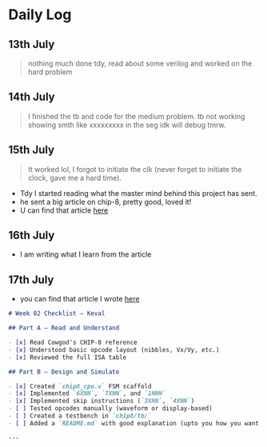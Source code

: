 # Daily Log

## 13th July 
> nothing much done tdy, read about some verilog and worked on the hard problem

## 14th July 
> I finished the tb and code for the medium problem. tb not working showing smth like xxxxxxxxx in the seg idk will debug tmrw.

## 15th July 
> It worked lol, I forgot to initiate the clk (never forget to initiate the clock, gave me a hard time).
- Tdy I started reading what the master mind behind this project has sent.
- he sent a big article on chip-8, pretty good, loved it!
- U can find that article [here](https://tobiasvl.github.io/blog/write-a-chip-8-emulator/)

## 16th July
- I am writing what I learn from the article

## 17th July
- you can find that article I wrote [here](https://github.com/homebrew-ec-foss/CHIP-Monks/blob/main/mentee-keval/what%20is%20CHIP-8.pdf)

```markdown
# Week 02 Checklist – Keval

## Part A – Read and Understand

- [x] Read Cowgod's CHIP-8 reference
- [x] Understood basic opcode layout (nibbles, Vx/Vy, etc.)
- [x] Reviewed the full ISA table

## Part B – Design and Simulate

- [x] Created `chip8_cpu.v` FSM scaffold
- [x] Implemented `6XNN`, `7XNN`, and `1NNN`
- [x] Implemented skip instructions (`3XNN`, `4XNN`)
- [ ] Tested opcodes manually (waveform or display-based)
- [ ] Created a testbench in `chip8/tb/` 
- [ ] Added a `README.md` with good explanation (upto you how you want it)

---
```
